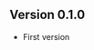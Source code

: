 <!----------------------------------------------------------------------------->
<!----------------------------------------------------------------------------->
## Version 0.1.0

- First version
